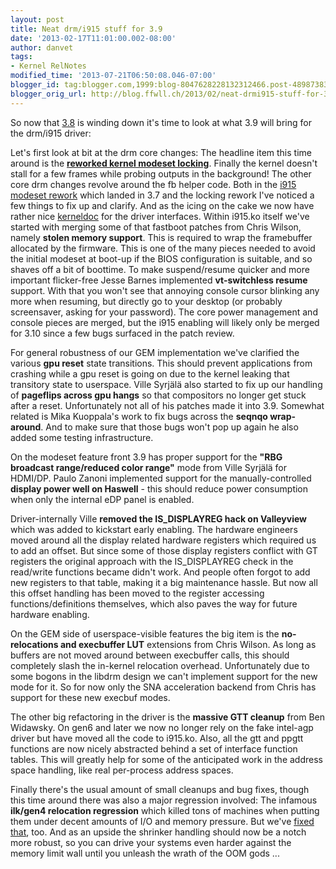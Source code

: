 ```yaml
---
layout: post
title: Neat drm/i915 stuff for 3.9
date: '2013-02-17T11:01:00.002-08:00'
author: danvet
tags:
- Kernel RelNotes
modified_time: '2013-07-21T06:50:08.046-07:00'
blogger_id: tag:blogger.com,1999:blog-8047628228132312466.post-4898738363561615597
blogger_orig_url: http://blog.ffwll.ch/2013/02/neat-drmi915-stuff-for-39.html
---
```



So now that <a href="http://blog.ffwll.ch/2012/11/neat-drmi915-stuff-for-38.html">3.8</a> is winding down it's time to look at what 3.9 will bring for the drm/i915 driver:
<!--more-->
Let's first look at bit at the drm core changes: The headline item this time around is the <a href="http://blog.ffwll.ch/2013/02/new-kernel-modesetting-locking.html"><b>reworked kernel modeset locking</b></a>. Finally the kernel doesn't stall for a few frames while probing outputs in the background! The other core drm changes revolve around the fb helper code. Both in the <a href="http://blog.ffwll.ch/2012/08/new-modeset-code.html">i915 modeset rework</a> which landed in 3.7 and the locking rework I've noticed a few things to fix up and clarify. And as the icing on the cake we now have rather nice <a href="http://cgit.freedesktop.org/~airlied/linux/commit/?h=drm-next&id=207fd32970b1def91b11ae28f6bebffc792db714">kerneldoc</a> for the driver interfaces. 
Within i915.ko itself we've started with merging some of that fastboot patches from Chris Wilson, namely <b>stolen memory support</b>. This is required to wrap the framebuffer allocated by the firmware. This is one of the many pieces needed to avoid the initial modeset at boot-up if the BIOS configuration is suitable, and so shaves off a bit of boottime. To make suspend/resume quicker and more important flicker-free Jesse Barnes implemented <b>vt-switchless resume</b> support. With that you won't see that annoying console cursor blinking any more when resuming, but directly go to your desktop (or probably screensaver, asking for your password). The core power management and console pieces are merged, but the i915 enabling will likely only be merged for 3.10 since a few bugs surfaced in the patch review. 

For general robustness of our GEM implementation we've clarified the various <b>gpu reset</b> state transitions. This should prevent applications from crashing while a gpu reset is going on due to the kernel leaking that transitory state to userspace. Ville Syrjälä also started to fix up our handling of <b>pageflips across gpu hangs</b> so that compositors no longer get stuck after a reset. Unfortunately not all of his patches made it into 3.9. Somewhat related is Mika Kuoppala's work to fix bugs across the <b>seqnqo wrap-around</b>. And to make sure that those bugs won't pop up again he also added some testing infrastructure. 

On the modeset feature front 3.9 has proper support for the <b>"RBG broadcast range/reduced color range"</b> mode from Ville Syrjälä for HDMI/DP. Paulo Zanoni implemented support for the manually-controlled <b>display power well on Haswell</b> - this should reduce power consumption when only the internal eDP panel is enabled. 

Driver-internally Ville <b>removed the IS_DISPLAYREG hack on Valleyview</b> which was added to kickstart early enabling. The hardware engineers moved around all the display related hardware registers which required us to add an offset. But since some of those display registers conflict with GT registers the original approach with the IS_DISPLAYREG check in the read/write functions became didn't work. And people often forgot to add new registers to that table, making it a big maintenance hassle. But now all this offset handling has been moved to the register accessing functions/definitions themselves, which also paves the way for future hardware enabling. 

On the GEM side of userspace-visible features the big item is the <b>no-relocations and execbuffer LUT</b> extensions from Chris Wilson. As long as buffers are not moved around between execbuffer calls, this should completely slash the in-kernel relocation overhead. Unfortunately due to some bogons in the libdrm design we can't implement support for the new mode for it. So for now only the SNA acceleration backend from Chris has support for these new execbuf modes. 

The other big refactoring in the driver is the <b>massive GTT cleanup</b> from Ben Widawsky. On gen6 and later we now no longer rely on the fake intel-agp driver but have moved all the code to i915.ko. Also, all the gtt and ppgtt functions are now nicely abstracted behind a set of interface function tables. This will greatly help for some of the anticipated work in the address space handling, like real per-process address spaces. 
 
Finally there's the usual amount of small cleanups and bug fixes, though this time around there was also a major regression involved: The infamous <b>ilk/gen4 relocation regression</b> which killed tons of machines when putting them under decent amounts of I/O and memory pressure. But we've <a href="https://bugs.freedesktop.org/show_bug.cgi?id=55984">fixed that</a>, too. And as an upside the shrinker handling should now be a notch more robust, so you can drive your systems even harder against the memory limit wall until you unleash the wrath of the OOM gods ... 
